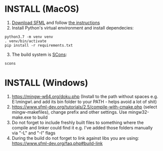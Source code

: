 # INSTALL (MacOS)

1. [Download SFML](https://www.sfml-dev.org/download/sfml/2.5.1/) and follow [the instructions](https://www.sfml-dev.org/tutorials/2.5/start-osx.php#installing-sfml)
2. Install Python's virtual environment and install dependecies:

```
python3.7 -m venv venv
. venv/bin/activate
pip install -r requirements.txt
```

3. The build system is [SCons](https://scons.org/):

```
scons
```

# INSTALL (Windows)

1. https://mingw-w64.org/doku.php (Install to the path without spaces e.g. E:\mingw\ and add its bin folder to your PATH - helps avoid a lot of shit)
2. https://www.sfml-dev.org/tutorials/2.5/compile-with-cmake.php (select mingw-makefiles), change prefix and other settings. Use mingw32-make.exe to build
3. Do not forget to include freshly built files to something where the compile and linker could find it e.g. I've added those folders manually via "-L" and "-I" flags
4. During the build do not forget to link against libs you are using: https://www.sfml-dev.org/faq.php#build-link
